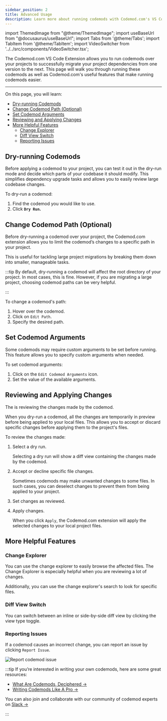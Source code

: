 ```yaml
---
sidebar_position: 2
title: Advanced Usage
description: Learn more about running codemods with Codemod.com's VS Code extension.
---
```


import ThemedImage from "@theme/ThemedImage";
import useBaseUrl from "@docusaurus/useBaseUrl";
import Tabs from '@theme/Tabs';
import TabItem from '@theme/TabItem';
import VideoSwitcher from '../../src/components/VideoSwitcher.tsx';

<head>
  <meta property='og:title' content='Advanced Usage | Codemod.com VS Code Extension'/>
  <meta property='og:description' content='The new way to build, share & run codemods at any scale.'/>
  <meta name='og:image' content='https://raw.githubusercontent.com/codemod-com/docs/main/static/img/docs/vs-code-extension/advanced-usage-vs-code-extension-og.png'/>
  <meta property='og:image' content='https://raw.githubusercontent.com/codemod-com/docs/main/static/img/docs/vs-code-extension/advanced-usage-vs-code-extension-og.png'/>
  
  <meta name='twitter:card' content='summary_large_image'/>
  <meta name='twitter:image' content='https://raw.githubusercontent.com/codemod-com/docs/main/static/img/docs/vs-code-extension/advanced-usage-vs-code-extension-og.png'/>
</head>

The Codemod.com VS Code Extension allows you to run codemods over your projects to successfully migrate your project dependencies from one version to the next. This page will walk you through running these codemods as well as Codemod.com's useful features that make running codemods easier.

---

On this page, you will learn:

- [Dry-running Codemods](#dry-running-codemods)
- [Change Codemod Path (Optional)](#change-codemod-path-optional)
- [Set Codemod Arguments](#set-codemod-arguments)
- [Reviewing and Applying Changes](#reviewing-and-applying-changes)
- [More Helpful Features](#more-helpful-features)
  - [Change Explorer](#change-explorer)
  - [Diff View Switch](#diff-view-switch)
  - [Reporting Issues](#reporting-issues)


## Dry-running Codemods

Before applying a codemod to your project, you can test it out in the dry-run mode and decide which parts of your codebase it should modify. This simplifies dependency upgrade tasks and allows you to easily review large codebase changes.

To dry-run a codemod:
1. Find the codemod you would like to use.
2. Click **`Dry Run`.**

<VideoSwitcher 
lightImageSrc="/img/docs/running-codemods/dry-run-light.mp4"
darkImageSrc="/img/docs/running-codemods/dry-run-dark.mp4"/>

## Change Codemod Path (Optional)

Before dry-running a codemod over your project, the Codemod.com extension allows you to limit the codemod’s changes to a specific path in your project.

This is useful for tackling large project migrations by breaking them down into smaller, manageable tasks.

:::tip
By default, dry-running a codemod will affect the root directory of your project. In most cases, this is fine.
However, if you are migrating a large project, choosing codemod paths can be very helpful.

:::

To change a codemod's path:

1. Hover over the codemod.
2. Click on `Edit Path`.
3. Specify the desired path.

<VideoSwitcher 
lightImageSrc="/img/docs/running-codemods/change-codemod-path-light.mp4"
darkImageSrc="/img/docs/running-codemods/change-codemod-path-dark.mp4"/>

## Set Codemod Arguments

Some codemods may require custom arguments to be set before running. This feature allows you to specify custom arguments when needed.

To set codemod arguments:

1. Click on the `Edit Codemod Arguments` icon.
2. Set the value of the available arguments.

<VideoSwitcher 
    lightImageSrc="/img/docs/running-codemods/set-codemod-arguments.mp4"
    darkImageSrc="/img/docs/running-codemods/set-codemod-arguments.mp4"/>

## Reviewing and Applying Changes

The is reviewing the changes made by the codemod.

When you dry-run a codemod, all the changes are temporarily in preview before being applied to your local files. This allows you to accept or discard specific changes before applying them to the project's files.

To review the changes made:

1. Select a dry run.
    <VideoSwitcher 
    lightImageSrc="/img/docs/running-codemods/select-dry-run-light.mp4"
    darkImageSrc="/img/docs/running-codemods/select-dry-run-dark.mp4"/>
    
    Selecting a dry run will show a diff view containing the changes made by the codemod.
    
2. Accept or decline specific file changes.
    
    <VideoSwitcher 
    lightImageSrc="/img/docs/running-codemods/accept-decline-changes-light.mp4"
    darkImageSrc="/img/docs/running-codemods/accept-decline-changes-dark.mp4"/>
    
    Sometimes codemods may make unwanted changes to some files. In such cases, you can deselect changes to prevent them from being applied to your project.
    
3. Set changes as reviewed.
    
    <VideoSwitcher 
    lightImageSrc="/img/docs/running-codemods/set-changes-as-viewed-light.mp4"
    darkImageSrc="/img/docs/running-codemods/set-changes-as-viewed-dark.mp4"/>
    
4. Apply changes.

    <VideoSwitcher 
    lightImageSrc="/img/docs/running-codemods/apply-changes-light.mp4"
    darkImageSrc="/img/docs/running-codemods/apply-changes-dark.mp4"/>
    
    When you click `Apply`, the Codemod.com extension will apply the selected changes to your local project files.

## More Helpful Features

### Change Explorer
You can use the change explorer to easily browse the affected files. The Change Explorer is especially helpful when you are reviewing a lot of changes.

Additionally, you can use the change explorer's search to look for specific files.

<VideoSwitcher 
lightImageSrc="/img/docs/running-codemods/change-explorer-light.mp4"
darkImageSrc="/img/docs/running-codemods/change-explorer-dark.mp4"/>

### Diff View Switch

You can switch between an inline or side-by-side diff view by clicking the view type toggle.
    
<VideoSwitcher 
lightImageSrc="/img/docs/running-codemods/diff-view-switch-light.mp4"
darkImageSrc="/img/docs/running-codemods/diff-view-switch-dark.mp4"/>


### Reporting Issues

If a codemod causes an incorrect change, you can report an issue by clicking `Report Issue`.
    
![Report codemod issue](/img/docs/running-codemods/report-issue.png)


:::tip
If you’re interested in writing your own codemods, here are some great resources:

- [What Are Codemods, Deciphered →](https://docs.intuita.io/blog/what-are-codemods)
- [Writing Codemods Like A Pro →](https://docs.intuita.io/blog/writing-codemods-like-a-pro)

You can also join and collaborate with our community of codemod experts on [Slack →](https://join.slack.com/t/intuita-inc/shared_invite/zt-1tvxm6ct0-mLZld_78yguDYOSM7DM7Cw)

:::

